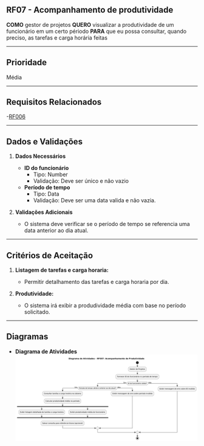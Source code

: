 ## RF07 - Acompanhamento de produtividade

**COMO** gestor de projetos
**QUERO** visualizar a produtividade de um funcionário em um certo périodo
**PARA** que eu possa consultar, quando preciso, as tarefas e carga horária feitas

---

## **Prioridade**
Média

---

## **Requisitos Relacionados**
-[RF006](REQ006.md)

---

## **Dados e Validações**
1. **Dados Necessários**
   - **ID do funcionário**
     - Tipo: Number
     - Validação: Deve ser único e não vazio
   -  **Período de tempo** 
      -  Tipo: Data
      -  Validação: Deve ser uma data valida e não vazia.

2. **Validações Adicionais**
    - O sistema deve verificar se o período de tempo se referencia uma data anterior ao dia atual.

---

## **Critérios de Aceitação**
1. **Listagem de tarefas e carga horaria:**
    - Permitir detalhamento das tarefas e carga horaria por dia.
  
2. **Produtividade:**
    - O sistema irá exibir a produdividade média com base no período solicitado.

---

## **Diagramas**
   - **Diagrama de Atividades**
![Diagrama de atividade](../../Assets/diagrama-atividades-rf07.png)